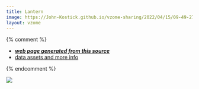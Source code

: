 ```yaml
---
title: Lantern
image: https://John-Kostick.github.io/vzome-sharing/2022/04/15/09-49-27-Lantern/Lantern.png
layout: vzome
---
```


{% comment %}
 - [***web page generated from this source***][post]
 - [data assets and more info][github]

[post]: <https://John-Kostick.github.io/vzome-sharing/2022/04/15/Lantern-09-49-27.html>
[github]: <https://github.com/John-Kostick/vzome-sharing/tree/main/2022/04/15/09-49-27-Lantern/>
{% endcomment %}

<vzome-viewer style="width: 100%; height: 65vh;"
       src="https://John-Kostick.github.io/vzome-sharing/2022/04/15/09-49-27-Lantern/Lantern.vZome" >
  <img src="https://John-Kostick.github.io/vzome-sharing/2022/04/15/09-49-27-Lantern/Lantern.png" />
</vzome-viewer>